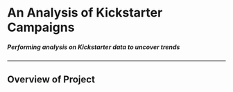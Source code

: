 # An Analysis of Kickstarter Campaigns
##### Performing analysis on Kickstarter data to uncover trends
---

## Overview of Project

